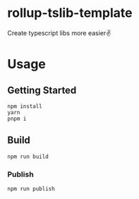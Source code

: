 <!--
 * @Author: chenjianfeng chenjianfeng93@163.com
 * @Date: 2023-05-25 10:30:33
 * @Description: 
-->
# rollup-tslib-template
Create typescript libs more easier✌


# Usage

## Getting Started
```
npm install
yarn
pnpm i
```

## Build
```
npm run build
```

### Publish
```
npm run publish
```
